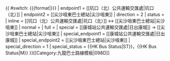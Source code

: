 {{ #switch: {{{format|}}}
  | endpoint1 = [[坑口（北）公共運輸交匯處|坑口（北）]]
  | endpoint2 = [[尖沙咀東巴士總站|尖沙咀東]]
  | direction = 2
  | status =
  | inline = [[坑口（北）公共運輸交匯處|坑口（北）]] ↔ [[尖沙咀東巴士總站|尖沙咀東]]
  | normal =
  | full =
  | special = [[康城站公共運輸交匯處|日出康城]] → [[尖沙咀東巴士總站|尖沙咀東]]
  | special_endpoint1 = [[康城站公共運輸交匯處|日出康城]]
  | special_endpoint2 = [[尖沙咀東巴士總站|尖沙咀東]]
  | special_direction = 1
  | special_status = {{HK Bus Status|ST}}，{{HK Bus Status|M}}
}}<noinclude>[[Category:九龍巴士路線模板|098D]]</noinclude>